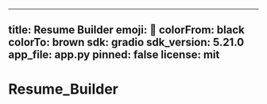 
---
title: Resume Builder
emoji: 🚀
colorFrom: black
colorTo: brown
sdk: gradio
sdk_version: 5.21.0
app_file: app.py
pinned: false
license: mit
---
# Resume_Builder
